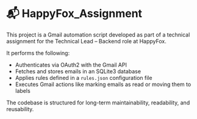 # 📬 HappyFox_Assignment

This project is a Gmail automation script developed as part of a technical assignment for the Technical Lead – Backend role at HappyFox.

It performs the following:
- Authenticates via OAuth2 with the Gmail API
- Fetches and stores emails in an SQLite3 database
- Applies rules defined in a `rules.json` configuration file
- Executes Gmail actions like marking emails as read or moving them to labels

The codebase is structured for long-term maintainability, readability, and reusability.
